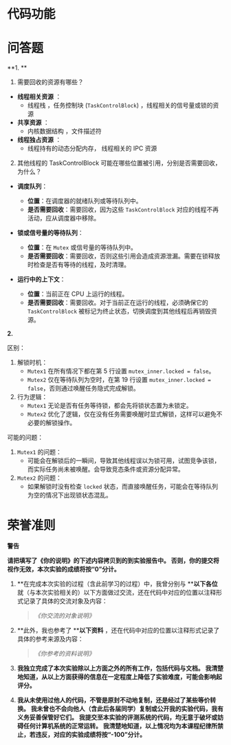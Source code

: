 # 代码功能



# 问答题

**1. **

1. 需要回收的资源有哪些？

* **线程相关资源** ：
  * 线程栈 ，任务控制块 (`TaskControlBlock`) ，线程相关的信号量或锁的资源
* **共享资源** ：
  * 内核数据结构 ，文件描述符
* **线程独占资源** ：
  * 线程持有的动态分配内存， 线程相关的 IPC 资源

2. 其他线程的 TaskControlBlock 可能在哪些位置被引用，分别是否需要回收，为什么？

* **调度队列**：
  * **位置**：在调度器的就绪队列或等待队列中。
  * **是否需要回收**：需要回收，因为这些 `TaskControlBlock` 对应的线程不再活动，应从调度器中移除。

* **锁或信号量的等待队列**：
  * **位置**：在 `Mutex` 或信号量的等待队列中。
  * **是否需要回收**：需要回收，否则这些引用会造成资源泄漏。需要在锁释放时检查是否有等待的线程，及时清理。

* **运行中的上下文**：
  * **位置**：当前正在 CPU 上运行的线程。
  * **是否需要回收**：需要回收。对于当前正在运行的线程，必须确保它的 `TaskControlBlock` 被标记为终止状态，切换调度到其他线程后再销毁资源。

**2.**

区别：

1. 解锁时机：
   - `Mutex1` 在所有情况下都在第 5 行设置 `mutex_inner.locked = false`。
   - `Mutex2` 仅在等待队列为空时，在第 19 行设置 `mutex_inner.locked = false`，否则通过唤醒任务隐式完成解锁。
2. 行为逻辑：
   - `Mutex1` 无论是否有任务等待锁，都会先将锁状态置为未锁定。
   - `Mutex2` 优化了逻辑，仅在没有任务需要唤醒时显式解锁，这样可以避免不必要的解锁操作。

可能的问题：

1. `Mutex1` 的问题：
   - 可能会在解锁后的一瞬间，导致其他线程误以为锁可用，试图竞争该锁，而实际任务尚未被唤醒。会导致竞态条件或资源分配异常。
2. `Mutex2` 的问题：
   - 如果解锁时没有检查 `locked` 状态，而直接唤醒任务，可能会在等待队列为空的情况下出现锁状态混乱。




# **荣誉准则**

**警告**

**请把填写了《你的说明》的下述内容拷贝到的到实验报告中。 否则，你的提交将视作无效，本次实验的成绩将按“0”分计。**

1. **在完成本次实验的过程（含此前学习的过程）中，我曾分别与 ****以下各位** 就（与本次实验相关的）以下方面做过交流，还在代码中对应的位置以注释形式记录了具体的交流对象及内容：

   > *《你交流的对象说明》*
   >
2. **此外，我也参考了 ****以下资料** ，还在代码中对应的位置以注释形式记录了具体的参考来源及内容：

   > *《你参考的资料说明》*
   >
3. **我独立完成了本次实验除以上方面之外的所有工作，包括代码与文档。 我清楚地知道，从以上方面获得的信息在一定程度上降低了实验难度，可能会影响起评分。**
4. **我从未使用过他人的代码，不管是原封不动地复制，还是经过了某些等价转换。 我未曾也不会向他人（含此后各届同学）复制或公开我的实验代码，我有义务妥善保管好它们。 我提交至本实验的评测系统的代码，均无意于破坏或妨碍任何计算机系统的正常运转。 我清楚地知道，以上情况均为本课程纪律所禁止，若违反，对应的实验成绩将按“-100”分计。**
